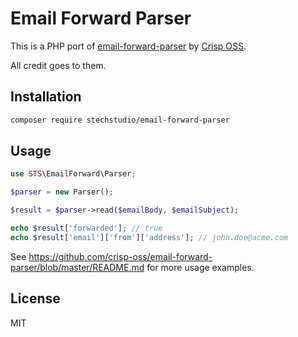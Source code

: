# Email Forward Parser

This is a PHP port of [email-forward-parser](https://github.com/crisp-oss/email-forward-parser) by [Crisp OSS](https://github.com/crisp-oss).

All credit goes to them.

## Installation

```bash
composer require stechstudio/email-forward-parser
```

## Usage

```php  
use STS\EmailForward\Parser;

$parser = new Parser();

$result = $parser->read($emailBody, $emailSubject);

echo $result['forwarded']; // true
echo $result['email']['from']['address']; // john.doe@acme.com
```

See https://github.com/crisp-oss/email-forward-parser/blob/master/README.md for more usage examples.

## License

MIT